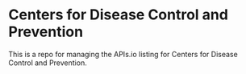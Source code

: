 # Centers for Disease Control and Prevention
This is a repo for managing the APIs.io listing for Centers for Disease Control and Prevention.